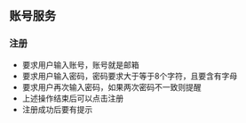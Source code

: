 ## 账号服务

### 注册

- 要求用户输入账号，账号就是邮箱
- 要求用户输入密码，密码要求大于等于8个字符，且要含有字母
- 要求用户再次输入密码，如果两次密码不一致则提醒
- 上述操作结束后可以点击注册
- 注册成功后要有提示